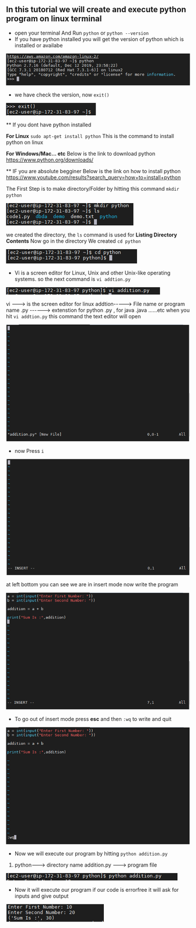 ## In this tutorial we will create and execute python program on linux terminal
* open your terminal And Run `python` or `python --version`
* If you have python installed you will get the version of python which is installed or availabe

![](images/1.PNG)

* we have check the version, now `exit()`


![](images/2.PNG)

** If you dont have python installed 

**For Linux** `sudo apt-get install python` 
This is the command to install python on linux 

**For Windows/Mac... etc** Below is the link to download python
<https://www.python.org/downloads/>

** IF you are absolute begginer Below is the link on how to install python
<https://www.youtube.com/results?search_query=how+to+install+python>

The First Step is to make directory/Folder by hitting this command `mkdir python`


![](images/3.PNG)


we created the directory, the `ls` command is used for **Listing Directory Contents**
Now go in the directory We created `cd python`


![](images/4.PNG)


* Vi is a screen editor for Linux, Unix and other Unix-like operating systems. 
so the next command is `vi addtion.py`


![](images/5.PNG)

vi ---> is the screen editor for linux
addtion-----> File name or program name
.py ------> extenstion for python .py , for java .java ......etc
when you hit `vi addtion.py` this command the text editor will open


![](images/6.PNG)


* now Press `i` 

![](images/7.PNG)

at left bottom you can see we are in insert mode 
now write the program

![](images/8.PNG)

* To go out of insert mode press **esc**
and then `:wq` to write and quit

![](images/9.PNG)

* Now we will execute our program by hitting 
`python addition.py`
1. python---> directory name
addition.py ---> program file


![](images/10.PNG)


* Now it will execute our program 
if our code is errorfree it will ask for inputs
and give output


![](images/11.PNG)








